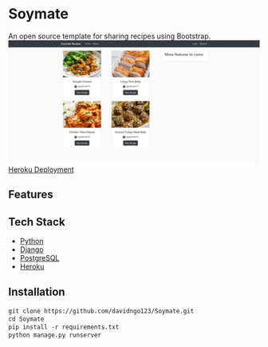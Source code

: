 # Soymate
An open source template for sharing recipes using Bootstrap.  
![Home](/rme-img/soymate-home.JPG)  
[Heroku Deployment](https://soymate.herokuapp.com/)


## Features



## Tech Stack
* [Python](https://www.python.org/)  
* [Django](https://www.djangoproject.com/)  
* [PostgreSQL](https://www.postgresql.org/)  
* [Heroku](https://www.heroku.com/)  

## Installation 
    git clone https://github.com/davidngo123/Soymate.git   
    cd Soymate     
    pip install -r requirements.txt  
    python manage.py runserver
    

    
